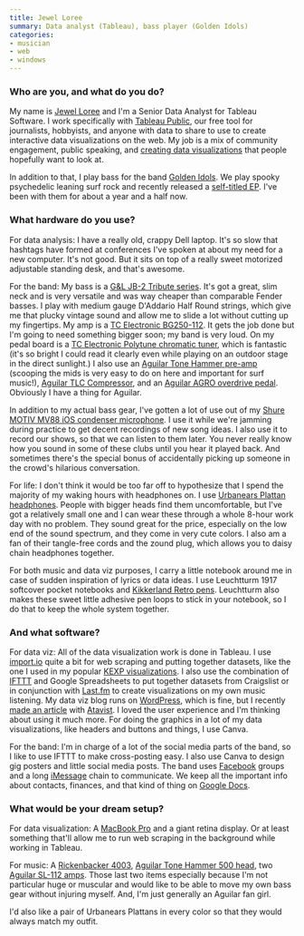 ```yaml
---
title: Jewel Loree
summary: Data analyst (Tableau), bass player (Golden Idols)
categories:
- musician
- web
- windows
---
```


### Who are you, and what do you do?

My name is [Jewel Loree](http://www.jewelloree.com/about/ "Jewel's about page.") and I'm a Senior Data Analyst for Tableau Software. I work specifically with [Tableau Public][public], our free tool for journalists, hobbyists, and anyone with data to share to use to create interactive data visualizations on the web. My job is a mix of community engagement, public speaking, and [creating data visualizations](https://public.tableau.com/profile/jewel.loree#!/ "Jewel's visualisations in Tableau Public.") that people hopefully want to look at.

In addition to that, I play bass for the band [Golden Idols](http://www.goldenidols.net/ "Jewel's band's website."). We play spooky psychedelic leaning surf rock and recently released a [self-titled EP](https://itunes.apple.com/us/album/golden-idols-ep/id1015699420 "The self-titled EP by Golden Idols, on iTunes."). I've been with them for about a year and a half now.

### What hardware do you use?

For data analysis: I have a really old, crappy Dell laptop. It's so slow that hashtags have formed at conferences I've spoken at about my need for a new computer. It's not good. But it sits on top of a really sweet motorized adjustable standing desk, and that's awesome.

For the band: My bass is a [G&L JB-2 Tribute series][tribute-jb-2]. It's got a great, slim neck and is very versatile and was way cheaper than comparable Fender basses. I play with medium gauge D'Addario Half Round strings, which give me that plucky vintage sound and allow me to slide a lot without cutting up my fingertips. My amp is a [TC Electronic BG250-112][bg250-112]. It gets the job done but I'm going to need something bigger soon; my band is very loud. On my pedal board is a [TC Electronic Polytune chromatic tuner][polytune-2], which is fantastic (it's so bright I could read it clearly even while playing on an outdoor stage in the direct sunlight.) I also use an [Aguilar Tone Hammer pre-amp][tone-hammer] (scooping the mids is very easy to do on here and important for surf music!), [Aguilar TLC Compressor][tlc-compressor], and an [Aguilar AGRO overdrive pedal][agro]. Obviously I have a thing for Aguilar.

In addition to my actual bass gear, I've gotten a lot of use out of my [Shure MOTIV MV88 iOS condenser microphone][mv88]. I use it while we're jamming during practice to get decent recordings of new song ideas. I also use it to record our shows, so that we can listen to them later. You never really know how you sound in some of these clubs until you hear it played back. And sometimes there's the special bonus of accidentally picking up someone in the crowd's hilarious conversation.

For life: I don't think it would be too far off to hypothesize that I spend the majority of my waking hours with headphones on. I use [Urbanears Plattan headphones][plattan]. People with bigger heads find them uncomfortable, but I've got a relatively small one and I can wear these through a whole 8-hour work day with no problem. They sound great for the price, especially on the low end of the sound spectrum, and they come in very cute colors. I also am a fan of their tangle-free cords and the zound plug, which allows you to daisy chain headphones together.

For both music and data viz purposes, I carry a little notebook around me in case of sudden inspiration of lyrics or data ideas. I use Leuchtturm 1917 softcover pocket notebooks and [Kikkerland Retro pens][retro-pen]. Leuchtturm also makes these sweet little adhesive pen loops to stick in your notebook, so I do that to keep the whole system together.

### And what software?

For data viz: All of the data visualization work is done in Tableau. I use [import.io][] quite a bit for web scraping and putting together datasets, like the one I used in my popular [KEXP visualizations](http://www.jewelloree.com/2015/01/15/pop-viz-what-music-matters-most-to-kexp-revisited/ "Jewel's post about her KEXP visualisations."). I also use the combination of [IFTTT][] and Google Spreadsheets to put together datasets from Craigslist or in conjunction with [Last.fm][] to create visualizations on my own music listening. My data viz blog runs on [WordPress][], which is fine, but I recently [made an article](https://jewelloree.atavist.com/data-atsume "Jewel's article about Neko Atsume.") with [Atavist][]. I loved the user experience and I'm thinking about using it much more. For doing the graphics in a lot of my data visualizations, like headers and buttons and things, I use Canva.

For the band: I'm in charge of a lot of the social media parts of the band, so I like to use IFTTT to make cross-posting easy. I also use Canva to design gig posters and little social media posts. The band uses [Facebook][] groups and a long [iMessage][] chain to communicate. We keep all the important info about contacts, finances, and that kind of thing on [Google Docs][google-docs].

### What would be your dream setup?

For data visualization: A [MacBook Pro][macbook-pro] and a giant retina display. Or at least something that'll allow me to run web scraping in the background while working in Tableau.  

For music: A [Rickenbacker 4003][4003], [Aguilar Tone Hammer 500 head][tone-hammer-500], two [Aguilar SL-112 amps][sl-112]. Those last two items especially because I'm not particular huge or muscular and would like to be able to move my own bass gear without injuring myself. And, I'm just generally an Aguilar fan girl.

I'd also like a pair of Urbanears Plattans in every color so that they would always match my outfit.

[4003]: http://www.rickenbacker.com/model.asp?model=4003 "An electric bass."
[agro]: http://www.aguilaramp.com/products_agro.htm "A bass overdrive pedal."
[bg250-112]: http://www.tcelectronic.com/bg250-112/ "A guitar amp."
[macbook-pro]: https://www.apple.com/macbook-pro/ "A laptop."
[mv88]: http://www.shure.com/americas/products/microphones/motiv/mv88-ios-digital-stereo-condenser-microphone "A stereo condenser microphone for iOS devices."
[plattan]: http://www.urbanears.com/headphones/plattan/plattan-black/ "Colourful over-the-ear headphones."
[polytune-2]: http://www.tcelectronic.com/polytune-2/ "A guitar tuner."
[retro-pen]: http://www.kikkerland.com/products/retro-pens-5-per-set/ "A pen styled like it's from the 1960's."
[sl-112]: http://www.aguilaramp.com/products_cabinets_SL112.htm "A lightweight bass amp."
[tlc-compressor]: http://www.aguilaramp.com/products_tlc_compressor.htm "A compressor pedal."
[tone-hammer-500]: http://www.aguilaramp.com/products_amplifiers_TH500.htm "A bass head."
[tone-hammer]: http://www.aguilaramp.com/products_preamps_tonehammer.htm "A preamp."
[tribute-jb-2]: http://www.glguitars.com/instruments/TributeSeries/basses/JB-2_new/index.asp "An electric bass guitar."
[atavist]: https://atavist.com/ "A web publishing system."
[facebook]: https://www.facebook.com/ "A social networking site."
[google-docs]: https://en.wikipedia.org/wiki/Google_Docs "A web-based office suite."
[ifttt]: https://ifttt.com/ "A web service for applying rules to items, not unlike how you might filter your email."
[imessage]: https://en.wikipedia.org/wiki/iMessage "A messaging platform."
[import.io]: https://www.import.io/ "A service for scraping data from websites."
[last.fm]: https://www.last.fm/ "An online radio/tool for tracking your listening habits."
[public]: https://public.tableau.com/s/ "Visualisation software."
[wordpress]: https://wordpress.com/ "Weblog publishing software."
